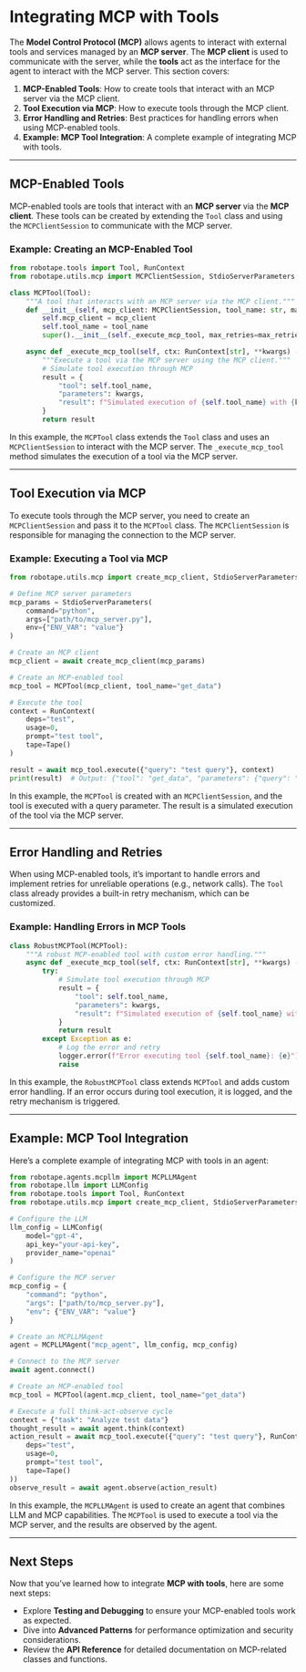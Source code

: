 # Integrating MCP with Tools

The **Model Control Protocol (MCP)** allows agents to interact with external tools and services managed by an **MCP server**. The **MCP client** is used to communicate with the server, while the **tools** act as the interface for the agent to interact with the MCP server. This section covers:

1. **MCP-Enabled Tools**: How to create tools that interact with an MCP server via the MCP client.
2. **Tool Execution via MCP**: How to execute tools through the MCP client.
3. **Error Handling and Retries**: Best practices for handling errors when using MCP-enabled tools.
4. **Example: MCP Tool Integration**: A complete example of integrating MCP with tools.

---

## **MCP-Enabled Tools**

MCP-enabled tools are tools that interact with an **MCP server** via the **MCP client**. These tools can be created by extending the `Tool` class and using the `MCPClientSession` to communicate with the MCP server.

### **Example: Creating an MCP-Enabled Tool**

```python
from robotape.tools import Tool, RunContext
from robotape.utils.mcp import MCPClientSession, StdioServerParameters

class MCPTool(Tool):
    """A tool that interacts with an MCP server via the MCP client."""
    def __init__(self, mcp_client: MCPClientSession, tool_name: str, max_retries: int = 3):
        self.mcp_client = mcp_client
        self.tool_name = tool_name
        super().__init__(self._execute_mcp_tool, max_retries=max_retries)

    async def _execute_mcp_tool(self, ctx: RunContext[str], **kwargs) -> Dict[str, Any]:
        """Execute a tool via the MCP server using the MCP client."""
        # Simulate tool execution through MCP
        result = {
            "tool": self.tool_name,
            "parameters": kwargs,
            "result": f"Simulated execution of {self.tool_name} with {kwargs}"
        }
        return result
```

In this example, the `MCPTool` class extends the `Tool` class and uses an `MCPClientSession` to interact with the MCP server. The `_execute_mcp_tool` method simulates the execution of a tool via the MCP server.

---

## **Tool Execution via MCP**

To execute tools through the MCP server, you need to create an `MCPClientSession` and pass it to the `MCPTool` class. The `MCPClientSession` is responsible for managing the connection to the MCP server.

### **Example: Executing a Tool via MCP**

```python
from robotape.utils.mcp import create_mcp_client, StdioServerParameters

# Define MCP server parameters
mcp_params = StdioServerParameters(
    command="python",
    args=["path/to/mcp_server.py"],
    env={"ENV_VAR": "value"}
)

# Create an MCP client
mcp_client = await create_mcp_client(mcp_params)

# Create an MCP-enabled tool
mcp_tool = MCPTool(mcp_client, tool_name="get_data")

# Execute the tool
context = RunContext(
    deps="test",
    usage=0,
    prompt="test tool",
    tape=Tape()
)

result = await mcp_tool.execute({"query": "test query"}, context)
print(result)  # Output: {"tool": "get_data", "parameters": {"query": "test query"}, "result": "Simulated execution of get_data with {'query': 'test query'}"}
```

In this example, the `MCPTool` is created with an `MCPClientSession`, and the tool is executed with a query parameter. The result is a simulated execution of the tool via the MCP server.

---

## **Error Handling and Retries**

When using MCP-enabled tools, it’s important to handle errors and implement retries for unreliable operations (e.g., network calls). The `Tool` class already provides a built-in retry mechanism, which can be customized.

### **Example: Handling Errors in MCP Tools**

```python
class RobustMCPTool(MCPTool):
    """A robust MCP-enabled tool with custom error handling."""
    async def _execute_mcp_tool(self, ctx: RunContext[str], **kwargs) -> Dict[str, Any]:
        try:
            # Simulate tool execution through MCP
            result = {
                "tool": self.tool_name,
                "parameters": kwargs,
                "result": f"Simulated execution of {self.tool_name} with {kwargs}"
            }
            return result
        except Exception as e:
            # Log the error and retry
            logger.error(f"Error executing tool {self.tool_name}: {e}")
            raise
```

In this example, the `RobustMCPTool` class extends `MCPTool` and adds custom error handling. If an error occurs during tool execution, it is logged, and the retry mechanism is triggered.

---

## **Example: MCP Tool Integration**

Here’s a complete example of integrating MCP with tools in an agent:

```python
from robotape.agents.mcpllm import MCPLLMAgent
from robotape.llm import LLMConfig
from robotape.tools import Tool, RunContext
from robotape.utils.mcp import create_mcp_client, StdioServerParameters

# Configure the LLM
llm_config = LLMConfig(
    model="gpt-4",
    api_key="your-api-key",
    provider_name="openai"
)

# Configure the MCP server
mcp_config = {
    "command": "python",
    "args": ["path/to/mcp_server.py"],
    "env": {"ENV_VAR": "value"}
}

# Create an MCPLLMAgent
agent = MCPLLMAgent("mcp_agent", llm_config, mcp_config)

# Connect to the MCP server
await agent.connect()

# Create an MCP-enabled tool
mcp_tool = MCPTool(agent.mcp_client, tool_name="get_data")

# Execute a full think-act-observe cycle
context = {"task": "Analyze test data"}
thought_result = await agent.think(context)
action_result = await mcp_tool.execute({"query": "test query"}, RunContext(
    deps="test",
    usage=0,
    prompt="test tool",
    tape=Tape()
))
observe_result = await agent.observe(action_result)
```

In this example, the `MCPLLMAgent` is used to create an agent that combines LLM and MCP capabilities. The `MCPTool` is used to execute a tool via the MCP server, and the results are observed by the agent.

---

## **Next Steps**

Now that you’ve learned how to integrate **MCP with tools**, here are some next steps:
- Explore **Testing and Debugging** to ensure your MCP-enabled tools work as expected.
- Dive into **Advanced Patterns** for performance optimization and security considerations.
- Review the **API Reference** for detailed documentation on MCP-related classes and functions.
